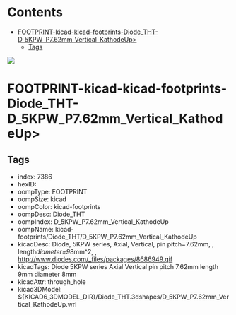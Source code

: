



Contents
========

* [FOOTPRINT-kicad-kicad-footprints-Diode_THT-D_5KPW_P7.62mm_Vertical_KathodeUp>](#footprint-kicad-kicad-footprints-diode_tht-d_5kpw_p762mm_vertical_kathodeup)
	* [Tags](#tags)
  
![][im]
# FOOTPRINT-kicad-kicad-footprints-Diode_THT-D_5KPW_P7.62mm_Vertical_KathodeUp>

## Tags

- index: 7386
- hexID: 
- oompType: FOOTPRINT
- oompSize: kicad
- oompColor: kicad-footprints
- oompDesc: Diode_THT
- oompIndex: D_5KPW_P7.62mm_Vertical_KathodeUp
- oompName: kicad-footprints/Diode_THT/D_5KPW_P7.62mm_Vertical_KathodeUp
- kicadDesc: Diode, 5KPW series, Axial, Vertical, pin pitch=7.62mm, , length*diameter=9*8mm^2, , http://www.diodes.com/_files/packages/8686949.gif
- kicadTags: Diode 5KPW series Axial Vertical pin pitch 7.62mm  length 9mm diameter 8mm
- kicadAttr: through_hole
- kicad3DModel: ${KICAD6_3DMODEL_DIR}/Diode_THT.3dshapes/D_5KPW_P7.62mm_Vertical_KathodeUp.wrl



[im]: image.png
